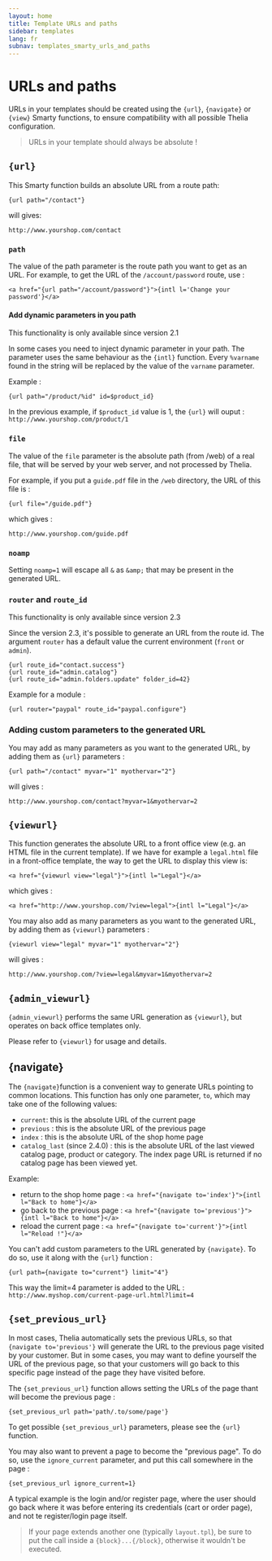 ```yaml
---
layout: home
title: Template URLs and paths
sidebar: templates
lang: fr
subnav: templates_smarty_urls_and_paths
---
```


# URLs and paths

URLs in your templates should be created using the `{url}`, `{navigate}` or `{view}` Smarty functions, to ensure compatibility with all possible Thelia configuration.

> URLs in your template should always be absolute !

## `{url}`

This Smarty function builds an absolute URL from a route path:

    {url path="/contact"}

will gives:

    http://www.yourshop.com/contact

### `path`

The value of the path parameter is the route path you want to get as an URL. For example, to get the URL of the `/account/password` route, use :

    <a href="{url path="/account/password"}">{intl l='Change your password'}</a>

#### Add dynamic parameters in you path

<div class="alert alert-warning">
<p>This functionality is only available since version 2.1</p>
</div>

In some cases you need to inject dynamic parameter in your path. The parameter uses the same behaviour as the `{intl}` function. Every `%varname` found in the string will be replaced by the value of the `varname` parameter.

Example :

    {url path="/product/%id" id=$product_id}

In the previous example, if `$product_id` value is 1, the `{url}` will ouput : `http://www.yourshop.com/product/1`

### `file`

The value of the `file` parameter is the absolute path (from /web) of a real file, that will be served by your web server, and not processed by Thelia.

For example, if you put a `guide.pdf` file in the `/web` directory, the URL of this file is :

    {url file="/guide.pdf"}

which gives :

    http://www.yourshop.com/guide.pdf

### `noamp`

Setting `noamp=1` will escape all `&` as `&amp;` that may be present in the generated URL.

### `router` and `route_id`

<div class="alert alert-warning">
<p>This functionality is only available since version 2.3</p>
</div>

Since the version 2.3, it's possible to generate an URL from the route id.
The argument `router` has a default value the current environment (`front` or `admin`).

    {url route_id="contact.success"}
    {url route_id="admin.catalog"}
    {url route_id="admin.folders.update" folder_id=42}

Example for a module :

    {url router="paypal" route_id="paypal.configure"}

### Adding custom parameters to the generated URL

You may add as many parameters as you want to the generated URL, by adding them as `{url}` parameters :

    {url path="/contact" myvar="1" myothervar="2"}

will gives :

    http://www.yourshop.com/contact?myvar=1&myothervar=2


## `{viewurl}`

This function generates the absolute URL to a front office view (e.g. an HTML file in the current template). If we have for example a `legal.html` file in a front-office template, the way to get the URL to display this view is:

    <a href="{viewurl view="legal"}">{intl l="Legal"}</a>

which gives :

    <a href="http://www.yourshop.com/?view=legal">{intl l="Legal"}</a>

You may also add as many parameters as you want to the generated URL, by adding them as `{viewurl}` parameters :

    {viewurl view="legal" myvar="1" myothervar="2"}

will gives :

    http://www.yourshop.com/?view=legal&myvar=1&myothervar=2

## `{admin_viewurl}`

`{admin_viewurl}` performs the same URL generation as `{viewurl}`, but operates on back office templates only.

Please refer to `{viewurl}` for usage and details.

## {navigate}

The `{navigate}`function is a convenient way to generate URLs pointing to common locations. This function has only one parameter, `to`, which may take one of the following values:

- `current`: this is the absolute URL of the current page
- `previous` : this is the absolute URL of the previous page
- `index` : this is the absolute URL of the shop home page
- `catalog_last` (since 2.4.0) : this is the absolute URL of the last viewed catalog page, product or category. The index page URL is returned if no catalog page has been viewed yet.

Example:

- return to the shop home page : `<a href="{navigate to='index'}">{intl l="Back to home"}</a>`
- go back to the previous page : `<a href="{navigate to='previous'}">{intl l="Back to home"}</a>`
- reload the current page : `<a href="{navigate to='current'}">{intl l="Reload !"}</a>`

You can't add custom parameters to the URL generated by `{navigate}`. To do so, use it along with the `{url}` function :

    {url path={navigate to="current"} limit="4"}

This way the limit=4 parameter is added to the URL : `http://www.myshop.com/current-page-url.html?limit=4`

## `{set_previous_url}`

In most cases, Thelia automatically sets the previous URLs, so that `{navigate to='previous'}` will generate the URL to the previous page visited by your customer. But in some cases, you may want to define yourself the URL of the previous page, so that your customers will go back to this specific page instead of the page they have visited before.

The `{set_previous_url}` function allows setting the URLs of the page thant will become the previous page :

    {set_previous_url path='path/.to/some/page'}

To get possible `{set_previous_url}` parameters, please see the `{url}` function.

You may also want to prevent a page to become the "previous page". To do so, use the `ignore_current` parameter, and put this call somewhere in the page :

    {set_previous_url ignore_current=1}

A typical example is the login and/or register page, where the user should go back where it was before entering its credentials (cart or order page), and not te register/login page itself.

> If your page extends another one (typically `layout.tpl`), be sure to put the call inside a `{block}...{/block}`, otherwise it wouldn't be executed.
